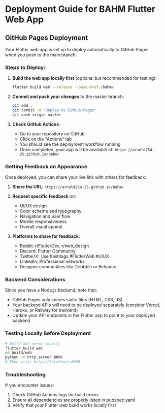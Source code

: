 # Deployment Guide for BAHM Flutter Web App

## GitHub Pages Deployment

Your Flutter web app is set up to deploy automatically to GitHub Pages when you push to the main branch.

### Steps to Deploy:

1. **Build the web app locally first** (optional but recommended for testing):
   ```bash
   flutter build web --release --base-href /bahm/
   ```

2. **Commit and push your changes** to the master branch:
   ```bash
   git add .
   git commit -m "Deploy to GitHub Pages"
   git push origin master
   ```

3. **Check GitHub Actions**:
   - Go to your repository on GitHub
   - Click on the "Actions" tab
   - You should see the deployment workflow running
   - Once completed, your app will be available at: `https://arnold254-25.github.io/bahm/`

### Getting Feedback on Appearance

Once deployed, you can share your live link with others for feedback:

1. **Share the URL**: `https://arnold254-25.github.io/bahm/`

2. **Request specific feedback** on:
   - UI/UX design
   - Color scheme and typography
   - Navigation and user flow
   - Mobile responsiveness
   - Overall visual appeal

3. **Platforms to share for feedback**:
   - Reddit: r/FlutterDev, r/web_design
   - Discord: Flutter Community
   - Twitter/X: Use hashtags #FlutterWeb #UIUX
   - LinkedIn: Professional networks
   - Designer communities like Dribbble or Behance

### Backend Considerations

Since you have a Node.js backend, note that:
- GitHub Pages only serves static files (HTML, CSS, JS)
- Your backend APIs will need to be deployed separately (consider Vercel, Heroku, or Railway for backend)
- Update your API endpoints in the Flutter app to point to your deployed backend

### Testing Locally Before Deployment

```bash
# Build and serve locally
flutter build web
cd build/web
python -m http.server 8000
# Then visit http://localhost:8000
```

### Troubleshooting

If you encounter issues:
1. Check GitHub Actions logs for build errors
2. Ensure all dependencies are properly listed in pubspec.yaml
3. Verify that your Flutter web build works locally first
